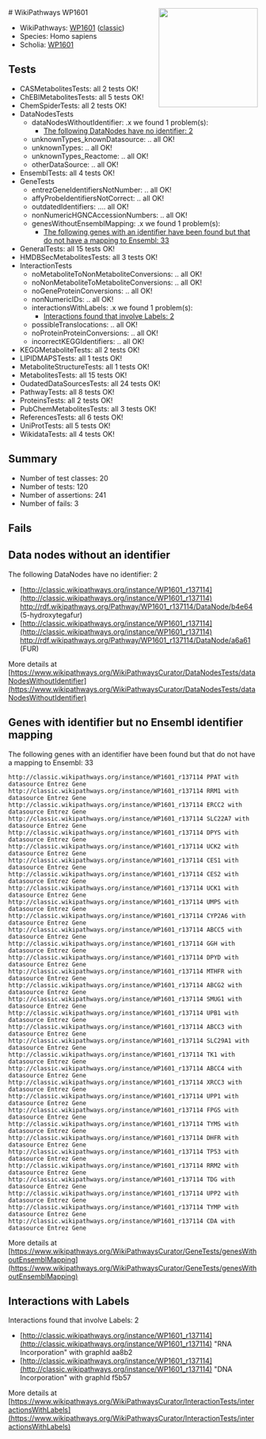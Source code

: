 <img style="float: right; width: 200px" src="https://upload.wikimedia.org/wikipedia/commons/thumb/8/83/Wplogo_with_text_500.png/640px-Wplogo_with_text_500.png" />
# WikiPathways WP1601

* WikiPathways: [WP1601](https://wikipathways.org/pathways/WP1601) ([classic](https://classic.wikipathways.org/instance/WP1601))
* Species: Homo sapiens
* Scholia: [WP1601](https://scholia.toolforge.org/wikipathways/WP1601)
## Tests
* CASMetabolitesTests: all 2 tests OK!
* ChEBIMetabolitesTests: all 5 tests OK!
* ChemSpiderTests: all 2 tests OK!
* DataNodesTests
    * dataNodesWithoutIdentifier: .x we found 1 problem(s):
        * [The following DataNodes have no identifier: 2](#d2d32fa1)
    * unknownTypes_knownDatasource: .. all OK!
    * unknownTypes: .. all OK!
    * unknownTypes_Reactome: .. all OK!
    * otherDataSource: .. all OK!
* EnsemblTests: all 4 tests OK!
* GeneTests
    * entrezGeneIdentifiersNotNumber: .. all OK!
    * affyProbeIdentifiersNotCorrect: .. all OK!
    * outdatedIdentifiers: .... all OK!
    * nonNumericHGNCAccessionNumbers: .. all OK!
    * genesWithoutEnsemblMapping: .x we found 1 problem(s):
        * [The following genes with an identifier have been found but that do not have a mapping to Ensembl: 33](#c4e5434e)
* GeneralTests: all 15 tests OK!
* HMDBSecMetabolitesTests: all 3 tests OK!
* InteractionTests
    * noMetaboliteToNonMetaboliteConversions: .. all OK!
    * noNonMetaboliteToMetaboliteConversions: .. all OK!
    * noGeneProteinConversions: .. all OK!
    * nonNumericIDs: .. all OK!
    * interactionsWithLabels: .x we found 1 problem(s):
        * [Interactions found that involve Labels: 2](#630d2679)
    * possibleTranslocations: .. all OK!
    * noProteinProteinConversions: .. all OK!
    * incorrectKEGGIdentifiers: .. all OK!
* KEGGMetaboliteTests: all 2 tests OK!
* LIPIDMAPSTests: all 1 tests OK!
* MetaboliteStructureTests: all 1 tests OK!
* MetabolitesTests: all 15 tests OK!
* OudatedDataSourcesTests: all 24 tests OK!
* PathwayTests: all 8 tests OK!
* ProteinsTests: all 2 tests OK!
* PubChemMetabolitesTests: all 3 tests OK!
* ReferencesTests: all 6 tests OK!
* UniProtTests: all 5 tests OK!
* WikidataTests: all 4 tests OK!


## Summary

* Number of test classes: 20
* Number of tests: 120
* Number of assertions: 241
* Number of fails: 3

## Fails

<a name="d2d32fa1" />

## Data nodes without an identifier

The following DataNodes have no identifier: 2

* [http://classic.wikipathways.org/instance/WP1601_r137114](http://classic.wikipathways.org/instance/WP1601_r137114) http://rdf.wikipathways.org/Pathway/WP1601_r137114/DataNode/b4e64 (5-hydroxytegafur)
* [http://classic.wikipathways.org/instance/WP1601_r137114](http://classic.wikipathways.org/instance/WP1601_r137114) http://rdf.wikipathways.org/Pathway/WP1601_r137114/DataNode/a6a61 (FUR)


More details at [https://www.wikipathways.org/WikiPathwaysCurator/DataNodesTests/dataNodesWithoutIdentifier](https://www.wikipathways.org/WikiPathwaysCurator/DataNodesTests/dataNodesWithoutIdentifier)

<a name="c4e5434e" />

## Genes with identifier but no Ensembl identifier mapping

The following genes with an identifier have been found but that do not have a mapping to Ensembl: 33
```
http://classic.wikipathways.org/instance/WP1601_r137114 PPAT with datasource Entrez Gene
http://classic.wikipathways.org/instance/WP1601_r137114 RRM1 with datasource Entrez Gene
http://classic.wikipathways.org/instance/WP1601_r137114 ERCC2 with datasource Entrez Gene
http://classic.wikipathways.org/instance/WP1601_r137114 SLC22A7 with datasource Entrez Gene
http://classic.wikipathways.org/instance/WP1601_r137114 DPYS with datasource Entrez Gene
http://classic.wikipathways.org/instance/WP1601_r137114 UCK2 with datasource Entrez Gene
http://classic.wikipathways.org/instance/WP1601_r137114 CES1 with datasource Entrez Gene
http://classic.wikipathways.org/instance/WP1601_r137114 CES2 with datasource Entrez Gene
http://classic.wikipathways.org/instance/WP1601_r137114 UCK1 with datasource Entrez Gene
http://classic.wikipathways.org/instance/WP1601_r137114 UMPS with datasource Entrez Gene
http://classic.wikipathways.org/instance/WP1601_r137114 CYP2A6 with datasource Entrez Gene
http://classic.wikipathways.org/instance/WP1601_r137114 ABCC5 with datasource Entrez Gene
http://classic.wikipathways.org/instance/WP1601_r137114 GGH with datasource Entrez Gene
http://classic.wikipathways.org/instance/WP1601_r137114 DPYD with datasource Entrez Gene
http://classic.wikipathways.org/instance/WP1601_r137114 MTHFR with datasource Entrez Gene
http://classic.wikipathways.org/instance/WP1601_r137114 ABCG2 with datasource Entrez Gene
http://classic.wikipathways.org/instance/WP1601_r137114 SMUG1 with datasource Entrez Gene
http://classic.wikipathways.org/instance/WP1601_r137114 UPB1 with datasource Entrez Gene
http://classic.wikipathways.org/instance/WP1601_r137114 ABCC3 with datasource Entrez Gene
http://classic.wikipathways.org/instance/WP1601_r137114 SLC29A1 with datasource Entrez Gene
http://classic.wikipathways.org/instance/WP1601_r137114 TK1 with datasource Entrez Gene
http://classic.wikipathways.org/instance/WP1601_r137114 ABCC4 with datasource Entrez Gene
http://classic.wikipathways.org/instance/WP1601_r137114 XRCC3 with datasource Entrez Gene
http://classic.wikipathways.org/instance/WP1601_r137114 UPP1 with datasource Entrez Gene
http://classic.wikipathways.org/instance/WP1601_r137114 FPGS with datasource Entrez Gene
http://classic.wikipathways.org/instance/WP1601_r137114 TYMS with datasource Entrez Gene
http://classic.wikipathways.org/instance/WP1601_r137114 DHFR with datasource Entrez Gene
http://classic.wikipathways.org/instance/WP1601_r137114 TP53 with datasource Entrez Gene
http://classic.wikipathways.org/instance/WP1601_r137114 RRM2 with datasource Entrez Gene
http://classic.wikipathways.org/instance/WP1601_r137114 TDG with datasource Entrez Gene
http://classic.wikipathways.org/instance/WP1601_r137114 UPP2 with datasource Entrez Gene
http://classic.wikipathways.org/instance/WP1601_r137114 TYMP with datasource Entrez Gene
http://classic.wikipathways.org/instance/WP1601_r137114 CDA with datasource Entrez Gene
```

More details at [https://www.wikipathways.org/WikiPathwaysCurator/GeneTests/genesWithoutEnsemblMapping](https://www.wikipathways.org/WikiPathwaysCurator/GeneTests/genesWithoutEnsemblMapping)

<a name="630d2679" />

## Interactions with Labels

Interactions found that involve Labels: 2

* [http://classic.wikipathways.org/instance/WP1601_r137114](http://classic.wikipathways.org/instance/WP1601_r137114) "RNA Incorporation" with graphId aa8b2
* [http://classic.wikipathways.org/instance/WP1601_r137114](http://classic.wikipathways.org/instance/WP1601_r137114) "DNA Incorporation" with graphId f5b57


More details at [https://www.wikipathways.org/WikiPathwaysCurator/InteractionTests/interactionsWithLabels](https://www.wikipathways.org/WikiPathwaysCurator/InteractionTests/interactionsWithLabels)

